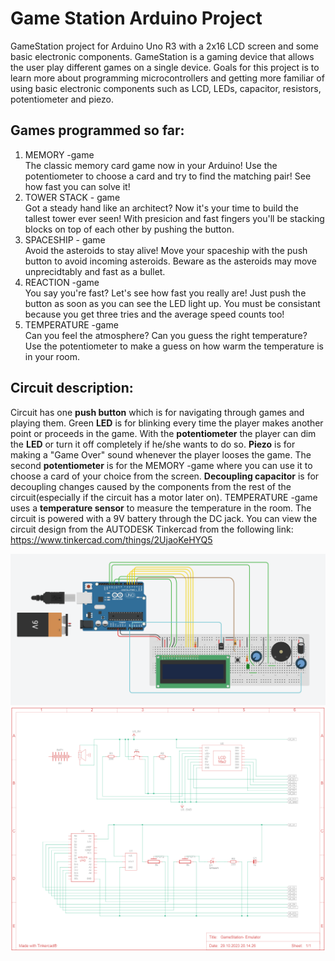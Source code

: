 # Game Station Arduino Project

GameStation project for Arduino Uno R3 with a 2x16 LCD screen and some basic electronic components.
GameStation is a gaming device that allows the user play different games on a single device.
Goals for this project is to learn more about programming microcontrollers and getting
more familiar of using basic electronic components such as LCD, LEDs, capacitor, resistors, potentiometer
and piezo. <br>
## Games programmed so far:
1. MEMORY -game<br>
The classic memory card game now in your Arduino! Use the potentiometer to choose a card
and try to find the matching pair! See how fast you can solve it!
2. TOWER STACK - game<br>
Got a steady hand like an architect? Now it's your time to build the tallest tower ever seen!
With presicion and fast fingers you'll be stacking blocks on top of each other by pushing
the button.
3. SPACESHIP - game<br>
Avoid the asteroids to stay alive! Move your spaceship with the push button to avoid
incoming asteroids. Beware as the asteroids may move unprecidtably and fast as a bullet.
4. REACTION -game<br>
You say you're fast? Let's see how fast you really are! Just push the button as soon
as you can see the LED light up. You must be consistant because you get three tries
and the average speed counts too!
5. TEMPERATURE -game<br>
Can you feel the atmosphere? Can you guess the right temperature? Use the potentiometer to
make a guess on how warm the temperature is in your room.
## Circuit description:
Circuit has one **push button** which is for navigating through games and playing them.
Green **LED** is for blinking every time the player makes another point or proceeds in the game. With the **potentiometer**
the player can dim the **LED** or turn it off completely if he/she wants to do so.
**Piezo** is for making a "Game Over" sound whenever the player looses the game.
The second **potentiometer** is for the MEMORY -game where you can use it to choose
a card of your choice from the screen. **Decoupling capacitor** is for decoupling
changes caused by the components from the rest of the circuit(especially if the circuit has a motor later on). 
TEMPERATURE -game uses a **temperature sensor** to measure the temperature in the room.
The circuit is powered with a 9V battery through the DC jack.
You can view the circuit design from the AUTODESK Tinkercad from the following link:
https://www.tinkercad.com/things/2UjaoKeHYQ5
  
![GameStation wiring](https://github.com/Jyppara/Game_Station_Arduino_Project/blob/main/Simulation%20pictures/GameStation-%20Emulator.png)
![GameStation schematic](https://github.com/Jyppara/Game_Station_Arduino_Project/blob/main/Simulation%20pictures/GameStation-%20Emulator_schematic.PNG)

